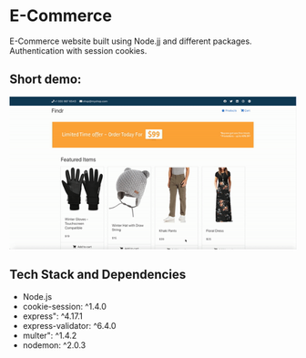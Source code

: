 # E-Commerce

E-Commerce website built using Node.jj and different packages. Authentication with session cookies.

## Short demo:

<p align ="center">
<img src="./findr.gif" alt="command line tool app example">
</p>

## Tech Stack and Dependencies

-   Node.js
-   cookie-session: ^1.4.0
-   express": ^4.17.1
-   express-validator: ^6.4.0
-   multer": ^1.4.2
-   nodemon: ^2.0.3
